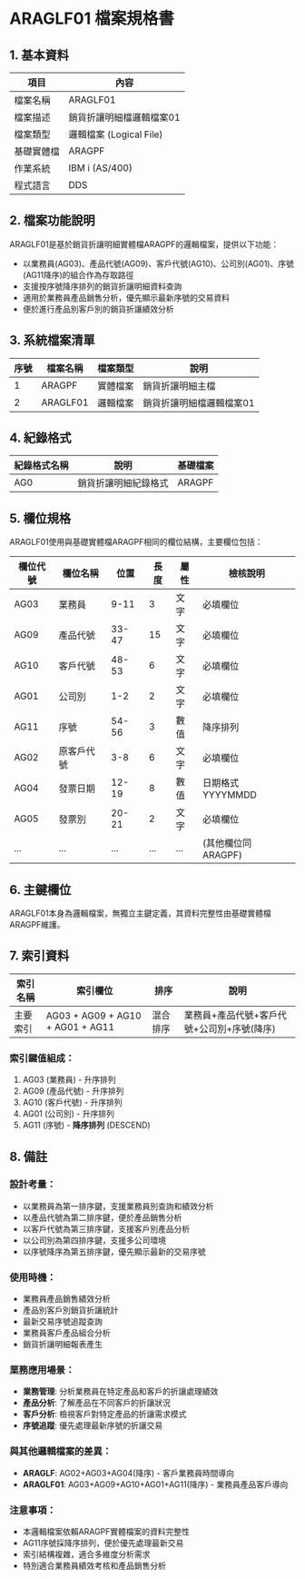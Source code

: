 # ARAGLF01 檔案規格書

## 1. 基本資料

| 項目 | 內容 |
|------|------|
| 檔案名稱 | ARAGLF01 |
| 檔案描述 | 銷貨折讓明細檔邏輯檔案01 |
| 檔案類型 | 邏輯檔案 (Logical File) |
| 基礎實體檔 | ARAGPF |
| 作業系統 | IBM i (AS/400) |
| 程式語言 | DDS |

## 2. 檔案功能說明

ARAGLF01是基於銷貨折讓明細實體檔ARAGPF的邏輯檔案，提供以下功能：
- 以業務員(AG03)、產品代號(AG09)、客戶代號(AG10)、公司別(AG01)、序號(AG11降序)的組合作為存取路徑
- 支援按序號降序排列的銷貨折讓明細資料查詢
- 適用於業務員產品銷售分析，優先顯示最新序號的交易資料
- 便於進行產品別客戶別的銷貨折讓績效分析

## 3. 系統檔案清單

| 序號 | 檔案名稱 | 檔案類型 | 說明 |
|------|----------|----------|------|
| 1 | ARAGPF | 實體檔案 | 銷貨折讓明細主檔 |
| 2 | ARAGLF01 | 邏輯檔案 | 銷貨折讓明細檔邏輯檔案01 |

## 4. 紀錄格式

| 紀錄格式名稱 | 說明 | 基礎檔案 |
|--------------|------|----------|
| AG0 | 銷貨折讓明細紀錄格式 | ARAGPF |

## 5. 欄位規格

ARAGLF01使用與基礎實體檔ARAGPF相同的欄位結構，主要欄位包括：

| 欄位代號 | 欄位名稱 | 位置 | 長度 | 屬性 | 檢核說明 |
|----------|----------|------|------|------|----------|
| AG03 | 業務員 | 9-11 | 3 | 文字 | 必填欄位 |
| AG09 | 產品代號 | 33-47 | 15 | 文字 | 必填欄位 |
| AG10 | 客戶代號 | 48-53 | 6 | 文字 | 必填欄位 |
| AG01 | 公司別 | 1-2 | 2 | 文字 | 必填欄位 |
| AG11 | 序號 | 54-56 | 3 | 數值 | 降序排列 |
| AG02 | 原客戶代號 | 3-8 | 6 | 文字 | 必填欄位 |
| AG04 | 發票日期 | 12-19 | 8 | 數值 | 日期格式YYYYMMDD |
| AG05 | 發票別 | 20-21 | 2 | 文字 | 必填欄位 |
| ... | ... | ... | ... | ... | (其他欄位同ARAGPF) |

## 6. 主鍵欄位

ARAGLF01本身為邏輯檔案，無獨立主鍵定義，其資料完整性由基礎實體檔ARAGPF維護。

## 7. 索引資料

| 索引名稱 | 索引欄位 | 排序 | 說明 |
|----------|----------|------|------|
| 主要索引 | AG03 + AG09 + AG10 + AG01 + AG11 | 混合排序 | 業務員+產品代號+客戶代號+公司別+序號(降序) |

### 索引鍵值組成：
1. AG03 (業務員) - 升序排列
2. AG09 (產品代號) - 升序排列  
3. AG10 (客戶代號) - 升序排列
4. AG01 (公司別) - 升序排列
5. AG11 (序號) - **降序排列** (DESCEND)

## 8. 備註

### 設計考量：
- 以業務員為第一排序鍵，支援業務員別查詢和績效分析
- 以產品代號為第二排序鍵，便於產品銷售分析
- 以客戶代號為第三排序鍵，支援客戶別產品分析
- 以公司別為第四排序鍵，支援多公司環境
- 以序號降序為第五排序鍵，優先顯示最新的交易序號

### 使用時機：
- 業務員產品銷售績效分析
- 產品別客戶別銷貨折讓統計
- 最新交易序號追蹤查詢
- 業務員客戶產品組合分析
- 銷貨折讓明細報表產生

### 業務應用場景：
- **業務管理**: 分析業務員在特定產品和客戶的折讓處理績效
- **產品分析**: 了解產品在不同客戶的折讓狀況
- **客戶分析**: 檢視客戶對特定產品的折讓需求模式
- **序號追蹤**: 優先處理最新序號的折讓交易

### 與其他邏輯檔案的差異：
- **ARAGLF**: AG02+AG03+AG04(降序) - 客戶業務員時間導向
- **ARAGLF01**: AG03+AG09+AG10+AG01+AG11(降序) - 業務員產品客戶導向

### 注意事項：
- 本邏輯檔案依賴ARAGPF實體檔案的資料完整性
- AG11序號採降序排列，便於優先處理最新交易
- 索引結構複雜，適合多維度分析需求
- 特別適合業務員績效考核和產品銷售分析 